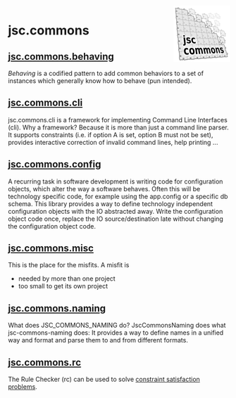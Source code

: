 <img align="right" src="img/logo/jsc.commons.logo_128.png"/>

# jsc.commons


## [jsc.commons.behaving](src/jsc.commons/jsc.commons.behaving/)
*Behaving* is a codified pattern to add common behaviors
to a set of instances which generally know how to behave
(pun intended).

## [jsc.commons.cli](src/jsc.commons/jsc.commons.cli/)
jsc.commons.cli is a framework for implementing Command Line Interfaces (cli).
Why a framework? Because it is more than just a command line parser.
It supports constraints (i.e. if option A is set, option B must not be set),
provides interactive correction of invalid command lines, help printing ...

## [jsc.commons.config](src/jsc.commons/jsc.commons.config/)
A recurring task in software development is writing code for
configuration objects, which alter the way a software behaves.
Often this will be technology specific code, for example using
the app.config or a specific db schema. This library provides
a way to define technology independent configuration objects
with the IO abstracted away. Write the configuration object
code once, replace the IO source/destination late without
changing the configuration object code.

## [jsc.commons.misc](src/jsc.commons/jsc.commons.misc/)
This is the place for the misfits.
A misfit is
 - needed by more than one project
 - too small to get its own project
 
## [jsc.commons.naming](src/jsc.commons/jsc.commons.naming/)
What does JSC_COMMONS_NAMING do? JscCommonsNaming
does what jsc-commons-naming does: It provides a way
to define names in a unified way and format and parse
them to and from different formats.

## [jsc.commons.rc](src/jsc.commons/jsc.commons.rc/)
The Rule Checker (rc) can be used to solve
[constraint satisfaction problems](https://en.wikipedia.org/wiki/Constraint_satisfaction_problem).

